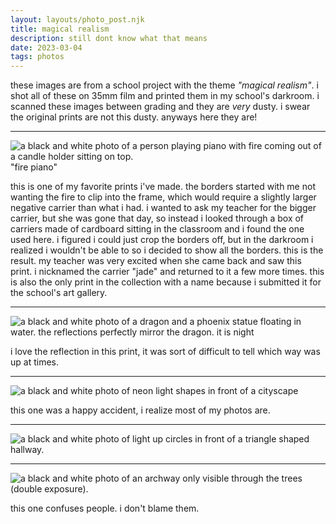 ```yaml
---
layout: layouts/photo_post.njk
title: magical realism
description: still dont know what that means
date: 2023-03-04
tags: photos
---
```


these images are from a school project with the theme *"magical realism"*. i shot all of these on 35mm film and printed them in my school's darkroom. i scanned these images between grading and they are *very* dusty. i swear the original prints are not this dusty. anyways here they are!

---

![a black and white photo of a person playing piano with fire coming out of a candle holder sitting on top.](/images/photos/magicalrealism/fire.png)
"fire piano"

this is one of my favorite prints i've made. the borders started with me not wanting the fire to clip into the frame, which would require a slightly larger negative carrier than what i had. i wanted to ask my teacher for the bigger carrier, but she was gone that day, so instead i looked through a box of carriers made of cardboard sitting in the classroom and i found the one used here. i figured i could just crop the borders off, but in the darkroom i realized i wouldn't be able to so i decided to show all the borders. this is the result. my teacher was very excited when she came back and saw this print. i nicknamed the carrier "jade" and returned to it a few more times. this is also the only print in the collection with a name because i submitted it for the school's art gallery.

---

![a black and white photo of a dragon and a phoenix statue floating in water. the reflections perfectly mirror the dragon. it is night](/images/photos/magicalrealism/dragons.png)

i love the reflection in this print, it was sort of difficult to tell which way was up at times.

---

![a black and white photo of neon light shapes in front of a cityscape](/images/photos/magicalrealism/shapes.png)

this one was a happy accident, i realize most of my photos are.

---

![a black and white photo of light up circles in front of a triangle shaped hallway.](/images/photos/magicalrealism/circles.png)

---

![a black and white photo of an archway only visible through the trees (double exposure).](/images/photos/magicalrealism/spirit.png)

this one confuses people. i don't blame them.